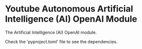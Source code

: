 # Youtube Autonomous Artificial Intelligence (AI) OpenAI Module

The Artificial Intelligence (AI) OpenAI module.

Check the 'pyproject.toml' file to see the dependencies.
